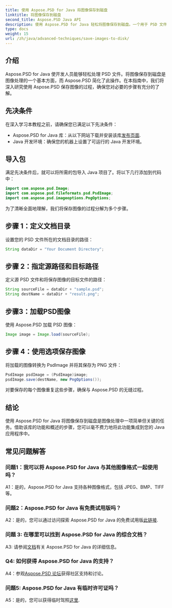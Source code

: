 ```yaml
---
title: 使用 Aspose.PSD for Java 将图像保存到磁盘
linktitle: 将图像保存到磁盘
second_title: Aspose.PSD Java API
description: 使用 Aspose.PSD for Java 轻松将图像保存到磁盘。一个用于 PSD 文件操作的强大 Java 库。
type: docs
weight: 15
url: /zh/java/advanced-techniques/save-images-to-disk/
---
```

## 介绍

Aspose.PSD for Java 使开发人员能够轻松处理 PSD 文件。将图像保存到磁盘是图像处理的一个基本方面，而 Aspose.PSD 简化了此操作。在本指南中，我们将深入研究使用 Aspose.PSD 保存图像的过程，确保您对必要的步骤有充分的了解。

## 先决条件

在深入学习本教程之前，请确保您已满足以下先决条件：

-  Aspose.PSD for Java 库：从以下网站下载并安装该库[发布页面](https://releases.aspose.com/psd/java/).
- Java 开发环境：确保您的机器上设置了可运行的 Java 开发环境。

## 导入包

满足先决条件后，就可以将所需的包导入 Java 项目了。将以下几行添加到代码中：

```java
import com.aspose.psd.Image;
import com.aspose.psd.fileformats.psd.PsdImage;
import com.aspose.psd.imageoptions.PngOptions;
```

为了清晰全面地理解，我们将保存图像的过程分解为多个步骤。

## 步骤 1：定义文档目录

设置您的 PSD 文件所在的文档目录的路径：

```java
String dataDir = "Your Document Directory";
```

## 步骤 2：指定源路径和目标路径

定义源 PSD 文件和将保存图像的目标文件的路径：

```java
String sourceFile = dataDir + "sample.psd";
String destName = dataDir + "result.png";
```

## 步骤3：加载PSD图像

使用 Aspose.PSD 加载 PSD 图像：

```java
Image image = Image.load(sourceFile);
```

## 步骤 4：使用选项保存图像

将加载的图像转换为 PsdImage 并将其保存为 PNG 文件：

```java
PsdImage psdImage = (PsdImage)image;
psdImage.save(destName, new PngOptions());
```

对要保存的每个图像重复这些步骤，确保与 Aspose.PSD 的无缝过程。

## 结论

使用 Aspose.PSD for Java 将图像保存到磁盘是图像处理中一项简单但关键的任务。借助该库的功能和概述的步骤，您可以毫不费力地将此功能集成到您的 Java 应用程序中。

## 常见问题解答

### 问题1：我可以将 Aspose.PSD for Java 与其他图像格式一起使用吗？

A1：是的，Aspose.PSD for Java 支持各种图像格式，包括 JPEG、BMP、TIFF 等。

### 问题2：Aspose.PSD for Java 有免费试用版吗？

 A2：是的，您可以通过访问探索 Aspose.PSD for Java 的免费试用版[此链接](https://releases.aspose.com/).

### 问题 3: 在哪里可以找到 Aspose.PSD for Java 的综合文档？

 A3: 请参阅[文档](https://reference.aspose.com/psd/java/)有关 Aspose.PSD for Java 的详细信息。

### Q4: 如何获得 Aspose.PSD for Java 的支持？

 A4：参观[Aspose.PSD 论坛](https://forum.aspose.com/c/psd/34)获得社区支持和讨论。

### 问题5: Aspose.PSD for Java 有临时许可证吗？

 A5：是的，您可以获得临时驾照[这里](https://purchase.aspose.com/temporary-license/).